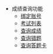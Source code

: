 <!-- docs/_sidebar.md -->

* 成绩查询功能
  * [绑定账号](/exam/bind)
  * [考试列表](/exam/list)
  * [查询成绩](/exam/grades)
  * [查询错题](/exam/info)
  * [查询答题卡](/exam/card)